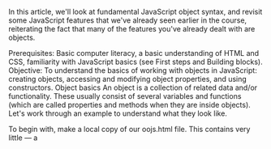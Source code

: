 In this article, we'll look at fundamental JavaScript object syntax, and revisit some JavaScript features that we've already seen earlier in the course, reiterating the fact that many of the features you've already dealt with are objects.

Prerequisites:	Basic computer literacy, a basic understanding of HTML and CSS, familiarity with JavaScript basics (see First steps and Building blocks).
Objective:	To understand the basics of working with objects in JavaScript: creating objects, accessing and modifying object properties, and using constructors.
Object basics
An object is a collection of related data and/or functionality. These usually consist of several variables and functions (which are called properties and methods when they are inside objects). Let's work through an example to understand what they look like.

To begin with, make a local copy of our oojs.html file. This contains very little — a <script> element for us to write our source code into. We'll use this as a basis for exploring basic object syntax. While working with this example you should have your developer tools JavaScript console open and ready to type in some commands.

As with many things in JavaScript, creating an object often begins with defining and initializing a variable. Try entering the following line below the JavaScript code that's already in your file, then saving and refreshing

Classes and constructors
You can declare a class using the class keyword. Here's a class declaration for our Person from the previous article:

class Person {
  name;

  constructor(name) {
    this.name = name;
  }

  introduceSelf() {
    console.log(`Hi! I'm ${this.name}`);
  }
}
Copy to Clipboard
This declares a class called Person, with:

a name property.
a constructor that takes a name parameter that is used to initialize the new object's name property
an introduceSelf() method that can refer to the object's properties using this.
The name; declaration is optional: you could omit it, and the line this.name = name; in the constructor will create the name property before initializing it. However, listing properties explicitly in the class declaration might make it easier for people reading your code to see which properties are part of this class.

You could also initialize the property to a default value when you declare it, with a line like name = '';.

The constructor is defined using the constructor keyword. Just like a constructor outside a class definition, it will:

create a new object
bind this to the new object, so you can refer to this in your constructor code
run the code in the constructor
return the new object.
Given the class declaration code above, you can create and use a new Person instance like this:

const giles = new Person("Giles");

giles.introduceSelf(); // Hi! I'm Giles
Copy to Clipboard
Note that we call the constructor using the name of the class, Person in this example.
